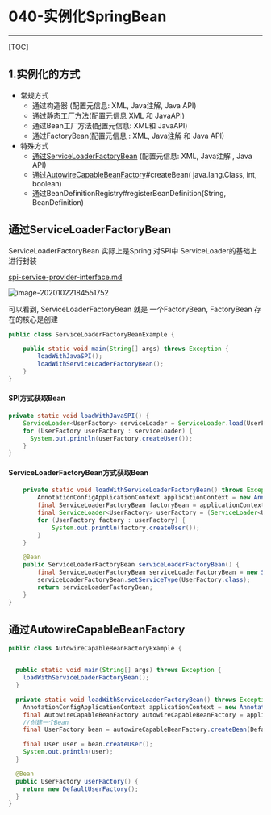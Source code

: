# 040-实例化SpringBean

---

[TOC]

## 1.实例化的方式

- 常规方式
  - 通过构造器 (配置元信息: XML, Java注解, Java API)
  - 通过静态工厂方法(配置元信息 XML 和 JavaAPI)
  - 通过Bean工厂方法(配置元信息: XML和 JavaAPI)
  - 通过FactoryBean(配置元信息 : XML, Java注解 和 Java API)
- 特殊方式
  - [通过ServiceLoaderFactoryBean](#通过ServiceLoaderFactoryBean) (配置元信息: XML, Java注解 , Java API)
  - [通过AutowireCapableBeanFactory](#通过AutowireCapableBeanFactory)#createBean( java.lang.Class, int, boolean)
  - 通过BeanDefinitionRegistry#registerBeanDefinition(String, BeanDefinition)

## 通过ServiceLoaderFactoryBean

ServiceLoaderFactoryBean 实际上是Spring 对SPI中 ServiceLoader的基础上进行封装

 [spi-service-provider-interface.md](../../04-java/01-basic/spi-service-provider-interface.md) 

![image-20201022184551752](../../assets/image-20201022184551752.png)

可以看到,  ServiceLoaderFactoryBean 就是 一个FactoryBean, FactoryBean 存在的核心是创建

```java
public class ServiceLoaderFactoryBeanExample {

    public static void main(String[] args) throws Exception {
        loadWithJavaSPI();
        loadWithServiceLoaderFactoryBean();
    }
}
```

#### SPI方式获取Bean

```java
private static void loadWithJavaSPI() {
  	ServiceLoader<UserFactory> serviceLoader = ServiceLoader.load(UserFactory.class);
    for (UserFactory userFactory : serviceLoader) {
      System.out.println(userFactory.createUser());
    }
}
```

#### ServiceLoaderFactoryBean方式获取Bean

```java
    private static void loadWithServiceLoaderFactoryBean() throws Exception {
        AnnotationConfigApplicationContext applicationContext = new AnnotationConfigApplicationContext(ServiceLoaderFactoryBeanExample.class);
        final ServiceLoaderFactoryBean factoryBean = applicationContext.getBean(ServiceLoaderFactoryBean.class);
        final ServiceLoader<UserFactory> userFactory = (ServiceLoader<UserFactory>) factoryBean.getObject();
        for (UserFactory factory : userFactory) {
            System.out.println(factory.createUser());
        }
    }

    @Bean
    public ServiceLoaderFactoryBean serviceLoaderFactoryBean() {
        final ServiceLoaderFactoryBean serviceLoaderFactoryBean = new ServiceLoaderFactoryBean();
        serviceLoaderFactoryBean.setServiceType(UserFactory.class);
        return serviceLoaderFactoryBean;
    }
}
```

## 通过AutowireCapableBeanFactory

```java
public class AutowireCapableBeanFactoryExample {


  public static void main(String[] args) throws Exception {
    loadWithServiceLoaderFactoryBean();
  }

  private static void loadWithServiceLoaderFactoryBean() throws Exception {
    AnnotationConfigApplicationContext applicationContext = new AnnotationConfigApplicationContext(AutowireCapableBeanFactoryExample.class);
    final AutowireCapableBeanFactory autowireCapableBeanFactory = applicationContext.getAutowireCapableBeanFactory();
    //创建一个Bean
    final UserFactory bean = autowireCapableBeanFactory.createBean(DefaultUserFactory.class);

    final User user = bean.createUser();
    System.out.println(user);
  }

  @Bean
  public UserFactory userFactory() {
    return new DefaultUserFactory();
  }
}
```

